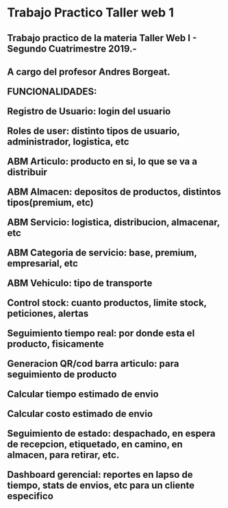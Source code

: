 # Trabajo Practico Taller web 1

<h2> Trabajo practico de la materia Taller Web I - Segundo Cuatrimestre 2019.- <h2> 

A cargo del profesor Andres Borgeat.

FUNCIONALIDADES:

Registro de Usuario: login del usuario

Roles de user: distinto tipos de usuario, administrador, logistica, etc

ABM Articulo: producto en si, lo que se va a distribuir

ABM Almacen: depositos de productos, distintos tipos(premium, etc)

ABM Servicio: logistica, distribucion, almacenar, etc

ABM Categoria de servicio: base, premium, empresarial, etc

ABM Vehiculo: tipo de transporte

Control stock: cuanto productos, limite stock, peticiones, alertas

Seguimiento tiempo real: por donde esta el producto, fisicamente

Generacion QR/cod barra articulo: para seguimiento de producto

Calcular tiempo estimado de envio

Calcular costo estimado de envio

Seguimiento de estado: despachado, en espera de recepcion, etiquetado, en camino, en almacen, para retirar, etc.

Dashboard gerencial: reportes en lapso de tiempo, stats de envios, etc para un cliente especifico
